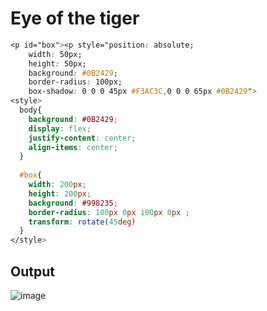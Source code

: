 # Eye of the tiger

```css
<p id="box"><p style="position: absolute;
    width: 50px;
    height: 50px;
    background: #0B2429;
    border-radius: 100px;
    box-shadow: 0 0 0 45px #F3AC3C,0 0 0 65px #0B2429">
<style>
  body{
    background: #0B2429;
    display: flex;
   	justify-content: center;
    align-items: center;
  }
  
  #box{
    width: 200px;
    height: 200px;
    background: #998235;
    border-radius: 100px 0px 100px 0px ;
    transform: rotate(45deg)
  }
</style>
  ```
  
  
## Output

![image](https://user-images.githubusercontent.com/26904087/120143258-688eae80-c1fd-11eb-9d6e-f92433547db8.png)

